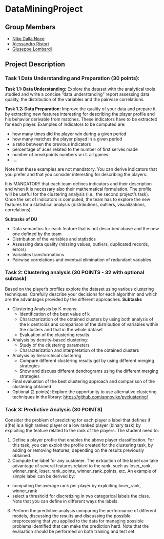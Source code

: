 # DataMiningProject
## Group Members
- [Niko Dalla Noce](https://github.com/nikodallanoce)
- [Alessandro Ristori](https://github.com/RistoAle97)
- [Giuseppe Lombardi](https://github.com/icezimmer)

## Project Description
### Task 1 Data Understanding and Preparation (30 points):
__Task 1.1: Data Understanding:__ Explore the dataset with the analytical tools studied
and write a concise “data understanding” report assessing data quality, the
distribution of the variables and the pairwise correlations.

__Task 1.2: Data Preparation:__ Improve the quality of your data and prepare it by
extracting new features interesting for describing the player profile and his behavior
derivable from matches. These indicators have to be extracted for each player.
Examples of Indicators to be computed are:
- how many times did the player win during a given period
- how many matches the player played in a given period
- a ratio between the previous indicators
- percentage of aces related to the number of first serves made
- number of breakpoints numbers w.r.t. all games
- ….

Note that these examples are not mandatory. You can derive indicators that you
prefer and that you consider interesting for describing the players.

It is MANDATORY that each team defines indicators and their description and when
it is necessary also their mathematical formulation. The profile will be useful for the clustering analysis (i.e., the second project’s task).
Once the set of indicators is computed, the team has to explore the new features for
a statistical analysis (distributions, outliers, visualizations, correlations).

__Subtasks of DU__
- Data semantics for each feature that is not described above and the new one
defined by the team
- Distribution of the variables and statistics
- Assessing data quality (missing values, outliers, duplicated records, errors)
- Variables transformations
- Pairwise correlations and eventual elimination of redundant variables

### Task 2: Clustering analysis (30 POINTS - 32 with optional subtask)
Based on the player’s profiles explore the dataset using various clustering techniques.
Carefully describe your decisions for each algorithm and which are the advantages provided
by the different approaches.
__Subtasks__
- Clustering Analysis by K-means:
  - Identification of the best value of k
  - Characterization of the obtained clusters by using both analysis of the
k centroids and comparison of the distribution of variables within the
clusters and that in the whole dataset
  - Evaluation of the clustering results
- Analysis by density-based clustering:
  - Study of the clustering parameters
  - Characterization and interpretation of the obtained clusters
- Analysis by hierarchical clustering
  - Compare different clustering results got by using different merging
strategies
  - Show and discuss different dendrograms using the different merging
strategies
- Final evaluation of the best clustering approach and comparison of the clustering
obtained
- Optional (2 points): Explore the opportunity to use alternative clustering techniques in the library: https://github.com/annoviko/pyclustering/

### Task 3: Predictive Analysis (30 POINTS)
Consider the problem of predicting for each player a label that defines if s(he) is a high
ranked player or a low ranked player (binary task) by exploiting the feature related to the
rank of the players.
The student need to:
1. Define a player profile that enables the above player classification. For this task, you
can exploit the profile created for the clustering task, by adding or removing features,
depending on the results previously obtained.
2. Compute the label for any customer. The extraction of the label can take advantage
of several features related to the rank, such as loser_rank, winner_rank,
loser_rank_points, winner_rank_points, etc. An example of simple label can be
derived by:
  - computing the average rank per player by exploiting loser_rank, winner_rank
  - select a threshold for discretizing in two categorical labels the class.
Note that you can define in different ways the labels.
3. Perform the predictive analysis comparing the performance of different models,
discussing the results and discussing the possible preprocessing that you applied to
the data for managing possible problems identified that can make the prediction hard.
Note that the evaluation should be performed on both training and test set.


